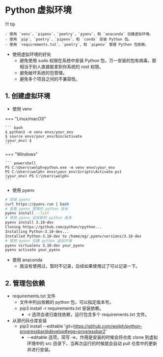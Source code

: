 # Python 虚拟环境

!!! tip

    - 使用 `venv`、`pipenv`、`poetry`、`pyenv`、和 `anaconda` 创建虚拟环境。
    - 使用 `pip`、`poetry`、`pipenv`、和 `conda` 安装 Python 包。
    - 使用 `requirements.txt`、`poetry`、和 `pipenv` 管理 Python 包依赖。

- 使用虚拟环境的好处
    * 避免使用 sudo 权限在系统中安装 Python 包，万一安装的包有病毒，那相当于别人直接能拿到你系统的 root 权限。
    * 避免破坏系统的包管理。
    * 避免多个项目之间的不兼容性。

## 1. 创建虚拟环境

- 使用 venv

=== "Linux/macOS"

    ``` bash
    $ python3 -m venv envs/your_env
    $ source envs/your_env/bin/activate
    (your_env) $
    ```

=== "Windows"

    ``` powershell
    PS C:\Users\wolph>python.exe -m venv envs\your_env
    PS C:\Users\wolph> envs\your_env\Scripts\Activate.ps1
    (your_env) PS C:\Users\wolph>
    ```

- 使用 pyenv

``` bash
# 安装 pyenv
curl https://pyenv.run | bash
# 查看 pyenv 管理的 python 版本
pyenv install --list
# 使用 pyenv 安装新的 python 版本
pyenv install 3.10-dev
Cloning https://github.com/python/cpython...
Installing Python-3.10-dev...
Installed Python-3.10-dev to /home/eg/.pyenv/versions/3.10-dev
# 使用 pyenv 创建 python 虚拟环境
pyenv virtualenv 3.10-dev your_pyenv
pyenv activate your_pyenv
```

- 使用 anaconda
    - 我没有使用过，暂时不记录，后续如果使用过了可以记录一下。

## 2. 管理包依赖

- requirements.txt 文件
    - 文件中列出依赖的 python 包，可以指定版本号。
    - pip3 install -r requirements.txt 安装依赖。
        - -r 选项会递归查找依赖，运行包含多个 requirements.txt 文件。
- 从源代码仓库安装
    - pip3 install --editable 'git+https://github.com/wolph/python-progressbar@develop#egg=progressbar2'
        - --editable 选项，简写 -e，作用是安装的时候会将仓库 clone 到虚拟环境中的 src 目录下，当再次运行的时候就会自动 pull 仓库中的更新并进行安装。